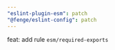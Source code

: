 ```yaml
---
"eslint-plugin-esm": patch
"@fenge/eslint-config": patch
---
```


feat: add rule `esm/required-exports`
